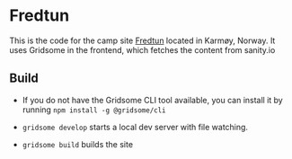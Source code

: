 # Fredtun
This is the code for the camp site [Fredtun](http://fredtunleirsted.no) located in Karmøy, Norway. It uses Gridsome in the frontend,
which fetches the content from sanity.io
 
## Build
* If you do not have the Gridsome CLI tool available, you can install it by running ```npm install -g @gridsome/cli```

* ```gridsome develop``` starts a local dev server with file watching.

* ```gridsome build``` builds the site

